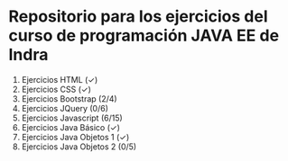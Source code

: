 # Repositorio para los ejercicios del curso de programación JAVA EE de Indra

1. Ejercicios HTML (✓)
2. Ejercicios CSS (✓)
3. Ejercicios Bootstrap (2/4)
4. Ejercicios JQuery (0/6)
5. Ejercicios Javascript (6/15)
6. Ejercicios Java Básico (✓)
7. Ejercicios Java Objetos 1 (✓)
8. Ejercicios Java Objetos 2 (0/5)
